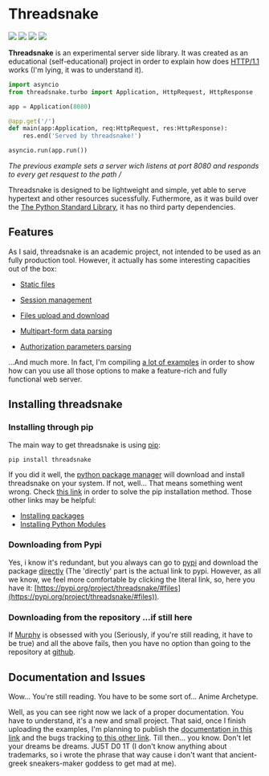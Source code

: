 # Threadsnake

[![](https://img.shields.io/badge/Version-1.0.8-yellow.svg)](https://pypi.org/project/threadsnake/#history) 
[![](https://img.shields.io/badge/Repo-Pypi-blue.svg)](https://pypi.org/project/threadsnake/) 
[![](https://img.shields.io/badge/Repo-Github-purple.svg)](https://github.com/LostSavannah/threadsnake) 
![](https://img.shields.io/badge/Python_3.6-red.svg)

**Threadsnake** is an experimental server side library. It was created as an educational (self-educational) project in order to explain how does [HTTP/1.1](https://developer.mozilla.org/es/docs/Web/HTTP/Basics_of_HTTP/Evolution_of_HTTP) works (I'm lying, it was to understand it).

```python
import asyncio
from threadsnake.turbo import Application, HttpRequest, HttpResponse

app = Application(8080)

@app.get('/')
def main(app:Application, req:HttpRequest, res:HttpResponse):
    res.end('Served by threadsnake!')

asyncio.run(app.run())
```
_The previous example sets a server wich listens at port 8080 and responds to every get resquest to the path /_

Threadsnake is designed to be lightweight and simple, yet able to serve hypertext and other resources sucessfully. Futhermore, as it was build over the [The Python Standard Library](https://docs.python.org/3/library/), it has no third party dependencies.

## Features

As I said, threadsnake is an academic project, not intended to be used as an fully production tool. However, it actually has some interesting capacities out of the box:

* [Static files](https://dev.moradev.dev/threadsnake/examples/static_files)

* [Session management](https://dev.moradev.dev/threadsnake/examples/session_management)

* [Files upload and download](https://dev.moradev.dev/threadsnake/examples/files)

* [Multipart-form data parsing](https://dev.moradev.dev/threadsnake/examples/body_parsing)

* [Authorization parameters parsing](https://dev.moradev.dev/threadsnake/examples/authorization)

...And much more. In fact, I'm compiling [a lot of examples](https://dev.moradev.dev/threadsnake/examples) in order to show how can you use all those options to make a feature-rich and fully functional web server.

## Installing threadsnake

### Installing through pip

The main way to get threadsnake is using [pip](https://pypi.org/project/pip/):

    pip install threadsnake

If you did it well, the [python package manager](https://pypi.org/project/pip/) will download and install threadsnake on your system. If not, well... That means something went wrong. Check [this link](https://dev.moradev.dev/threadsnake/installing_troubleshoot/pip) in order to solve the pip installation method. Those other links may be helpful:

* [Installing packages](https://packaging.python.org/en/latest/tutorials/installing-packages/)
* [Installing Python Modules](https://docs.python.org/3/installing/index.html)

### Downloading from Pypi

Yes, i know it's redundant, but you always can go to [pypi](https://pypi.org/) and download the package [directly](https://pypi.org/project/threadsnake/#files) (The 'directly' part is the actual link to pypi. However, as all we know, we feel more comfortable by clicking the literal link, so, here you have it: [https://pypi.org/project/threadsnake/#files](https://pypi.org/project/threadsnake/#files)).

### Downloading from the repository ...if still here

If [Murphy](https://en.wikipedia.org/wiki/Murphy%27s_law) is obsessed with you (Seriously, if you're still reading, it have to be true) and all the above fails, then you have no option than going to the repository at [github](https://github.com/LostSavannah/threadsnake).

## Documentation and Issues 

Wow... You're still reading. You have to be some sort of... Anime Archetype. 

Well, as you can see right now we lack of a proper documentation. You have to understand, it's a new and small project. That said, once I finish uploading the examples, I'm planning to publish the [documentation in this link](https://dev.moradev.dev/threadsnake/documentation/) and the bugs tracking [to this other link](https://dev.moradev.dev/threadsnake/issues/). Till then... you know. Don't let your dreams be dreams. JU5T D0 1T (I don't know anything about trademarks, so i wrote the phrase that way cause i don't want that ancient-greek sneakers-maker goddess to get mad at me).